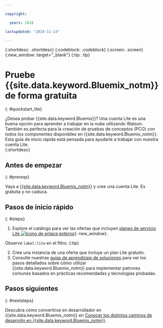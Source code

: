 ```yaml
---

copyright:

  years: 2018

lastupdated: "2018-11-14"

---
```


{:shortdesc: .shortdesc}
{:codeblock: .codeblock}
{:screen: .screen}
{:new_window: target="_blank"}
{:tip: .tip}


# Pruebe {{site.data.keyword.Bluemix_notm}} de forma gratuita
{: #quickstart_lite}

¿Desea probar {{site.data.keyword.Bluemix}}? Una cuenta Lite es una buena opción para aprender a trabajar en la nube utilizando Watson. También es perfecta para la creación de pruebas de conceptos (PCO) con todos los componentes disponibles en {{site.data.keyword.Bluemix_notm}}. Esta guía de inicio rápida está pensada para ayudarle a trabajar con nuestra cuenta Lite.  
{:shortdesc}  

## Antes de empezar
{: #prereqs}

Vaya a [{{site.data.keyword.Bluemix_notm}}](https://{DomainName}) y cree una cuenta Lite. Es gratuita y no caduca.

## Pasos de inicio rápido
{: #steps}

1. Explore el catálogo para ver las ofertas que incluyen [planes de servicio Lite ![Icono de enlace externo](../icons/launch-glyph.svg "Icono de enlace externo")](https://{DomainName}/catalog/?search=label:lite){: new_window}.
  
  Observe `label:lite` en el filtro.
  {:tip}

2. Cree una instancia de una oferta que incluye un plan Lite gratuito.
3. Consulte nuestras [guías de aprendizaje de soluciones](/docs/tutorials/index.html) para ver los pasos detallados sobre cómo utilizar {{site.data.keyword.Bluemix_notm}} para implementar patrones comunes basados en prácticas recomendadas y tecnologías probadas. 


## Pasos siguientes
{: #nextsteps}

Descubra cómo convertirse en desarrollador en {{site.data.keyword.Bluemix_notm}} en [Conocer los distintos caminos de desarrollo en {{site.data.keyword.Bluemix_notm}}](/docs/overview/dev-journey.html#dev-journey). 


